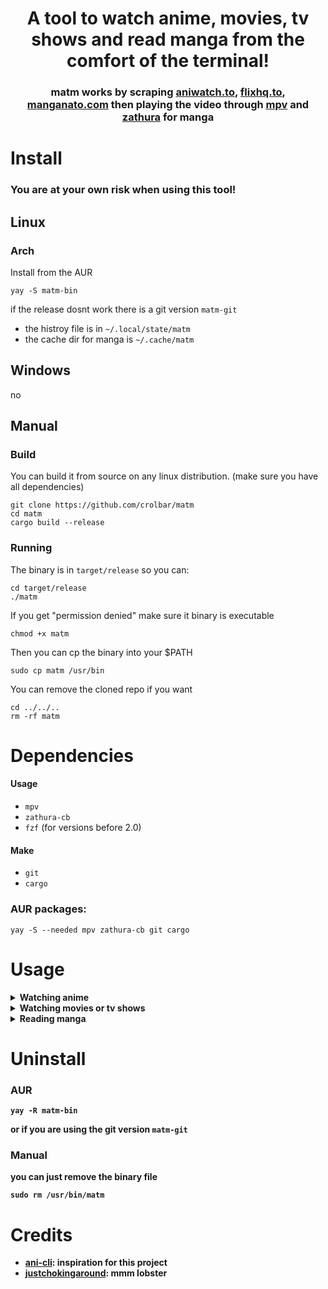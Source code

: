 <h1 align="center">
A tool to watch anime, movies, tv shows and read manga from the comfort of the terminal! 
</h1>

<h3 align="center">
    matm works by scraping 
    <a href="https://aniwatch.to">aniwatch.to</a>, 
    <a href="https://flixhq.to/">flixhq.to</a>,
    <a href="https://manganato.com/">manganato.com</a>
    then playing the video through 
    <a href="https://github.com/mpv-player/mpv">mpv</a> and 
    <a href="https://github.com/pwmt/zathura">zathura</a> for manga
</h3>

# Install
### You are at your own risk when using this tool!

## Linux

### Arch
Install from the AUR
```
yay -S matm-bin
```
if the release dosnt work there is a git version `matm-git`
- the histroy file is in `~/.local/state/matm`
- the cache dir for manga is `~/.cache/matm`

## Windows
no

## Manual

### Build
You can build it from source on any linux distribution. (make sure you have all dependencies)
```
git clone https://github.com/crolbar/matm
cd matm
cargo build --release
```



### Running
The binary is in `target/release` so you can:
```
cd target/release
./matm
```

If you get "permission denied" make sure it binary is executable
```
chmod +x matm
```

Then you can cp the binary into your $PATH
```
sudo cp matm /usr/bin
```
You can remove the cloned repo if you want
```
cd ../../..
rm -rf matm
```

# Dependencies
#### Usage
- `mpv`
- `zathura-cb`
- `fzf` (for versions before 2.0)
#### Make
- `git`
- `cargo`

### AUR packages:
```
yay -S --needed mpv zathura-cb git cargo
```

# Usage
<details><summary><b>Watching anime</summary>

```
matm ani
```
You can use `matm a` for short

#### Continue to watch from history
```
matm a -c
```

#### Watch the dubbed versioin
```
matm a --dub
```

#### Get the help menu
```
matm a --help
```

</details><details><summary><b>Watching movies or tv shows</summary>

```
matm mov
```
You can use `matm m` for short

#### Continue to watch from history
```
matm m -c
```

#### Use vlc insead of mpv (not recommended)
Sometimes takes a bit to load
```
matm m --vlc
```

#### Get the help menu
```
matm m --help
```
</details><details><summary><b>Reading manga</summary>

```
matm man
```
You can use `matm ma` for short

#### Continue to watch from history
```
matm ma -c
```

#### Clean the cache directory
```
matm ma --clean
```

#### Get the help menu
```
matm ma --help
```
</details>

# Uninstall
### AUR
```
yay -R matm-bin
```
or if you are using the git version `matm-git`


### Manual
you can just remove the binary file
```
sudo rm /usr/bin/matm
```

# Credits
- [ani-cli](https://github.com/pystardust/ani-cli): inspiration for this project
- [justchokingaround](https://github.com/justchokingaround): mmm lobster
